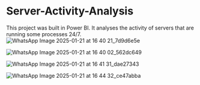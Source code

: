 # Server-Activity-Analysis
This project was built in Power BI. It analyses the activity of servers that are running some processes 24/7.  
![WhatsApp Image 2025-01-21 at 16 40 21_7d9d6e5e](https://github.com/user-attachments/assets/8f6415f1-d1c6-4a74-a244-f37658097cd4)

![WhatsApp Image 2025-01-21 at 16 40 02_562dc649](https://github.com/user-attachments/assets/9130955b-b7b4-4f65-80eb-ef7048148f20)

![WhatsApp Image 2025-01-21 at 16 41 31_dae27343](https://github.com/user-attachments/assets/7e1e5aa0-ed35-461e-b374-5489a2be381c)

![WhatsApp Image 2025-01-21 at 16 44 32_ce47abba](https://github.com/user-attachments/assets/574b1f37-9475-41e5-ac6a-5778723645a4)
